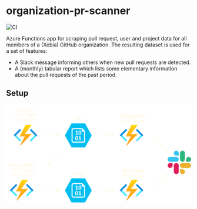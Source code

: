 # organization-pr-scanner

![CI](https://github.com/jochemloedeman/organization-pr-tool/actions/workflows/ci.yml/badge.svg
)

Azure Functions app for scraping pull request, user and project data for all members of a (Xebia) GitHub organization. The resulting dataset is used for a set of features:

* A Slack message informing others when new pull requests are detected.
* A (monthly) tabular report which lists some elementary information about the pull requests of the past period.

## Setup
![](presentation/pr-scanner-diagram.png)